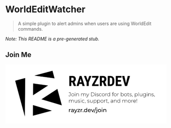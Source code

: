 # WorldEditWatcher

> A simple plugin to alert admins when users are using WorldEdit commands.

*Note: This README is a pre-generated stub.*

## Join Me

[![Discord Badge](https://github.com/Rayzr522/ProjectResources/raw/master/RayzrDev/badge-small.png)](https://rayzr.dev/join)

